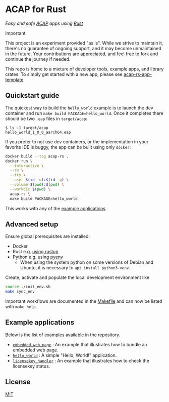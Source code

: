 # ACAP for Rust

_Easy and safe [ACAP] apps using [Rust]_

> [!IMPORTANT]
> This project is an experiment provided "as is".
> While we strive to maintain it, there's no guarantee of ongoing support, and it may become unmaintained in the future.
> Your contributions are appreciated, and feel free to fork and continue the journey if needed.

This repo is home to a mixture of developer tools, example apps, and library crates.
To simply get started with a new app, please see [acap-rs-app-template](https://github.com/AxisCommunications/acap-rs-app-template).

## Quickstart guide

The quickest way to build the `hello_world` example is to launch the dev container and run `make build PACKAGE=hello_world`.
Once it completes there should be two `.eap` files in `target/acap`:

```console
$ ls -1 target/acap
hello_world_1_0_0_aarch64.eap
```

If you prefer to not use dev containers, or the implementation in your favorite IDE is buggy, the app can be built using only `docker`:

```sh
docker build --tag acap-rs .
docker run \
  --interactive \
  --rm \
  --tty \
  --user $(id -u):$(id -g) \
  --volume $(pwd):$(pwd) \
  --workdir $(pwd) \
  acap-rs \
  make build PACKAGE=hello_world
```

This works with any of the [example applications](#example-applications).

## Advanced setup

Ensure global prerequisites are installed:

* Docker
* Rust e.g. [using rustup](https://www.rust-lang.org/tools/install)
* Python e.g. using [pyenv](https://github.com/pyenv/pyenv)
  * When using the system python on some versions of Debian and Ubuntu, it is necessary to `apt install python3-venv`.

Create, activate and populate the local development environment like

```sh
source ./init_env.sh
make sync_env
```

Important workflows are documented in the [Makefile](./Makefile) and can now be listed with `make help`.

## Example applications

Below is the list of examples available in the repository.

* [`embedded_web_page`](apps/embedded_web_page/src/main.rs)
: An example that illustrates how to bundle an embedded web page.
* [`hello_world`](apps/hello_world/src/main.rs)
: A simple "Hello, World!" application.
* [`licensekey_handler`](apps/licensekey_handler/src/main.rs)
: An example that illustrates how to check the licensekey status.

## License

[MIT](LICENSE)

[ACAP]: https://axiscommunications.github.io/acap-documentation/
[Rust]: https://doc.rust-lang.org/
